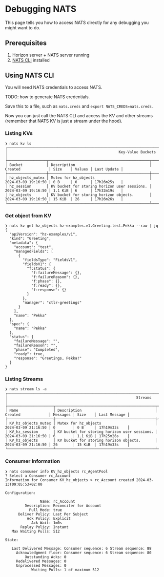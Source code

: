 # Debugging NATS

This page tells you how to access NATS directly for any debugging you might want to do.

## Prerequisites

1. Horizon server + NATS server running
2. [NATS CLI](https://github.com/nats-io/natscli) installed

## Using NATS CLI

You will need NATS credentials to access NATS.

TODO: how to generate NATS credentials.

Save this to a file, such as `nats.creds` and `export NATS_CREDS=nats.creds`.

Now you can just call the NATS CLI and access the KV and other streams (remember that NATS KV is just a stream under the hood).

### Listing KVs

```console
❯ nats kv ls
╭────────────────────────────────────────────────────────────────────────────────────────────────────────────────────────╮
│                                                   Key-Value Buckets                                                    │
├──────────────────┬──────────────────────────────────────────────┬─────────────────────┬─────────┬────────┬─────────────┤
│ Bucket           │ Description                                  │ Created             │ Size    │ Values │ Last Update │
├──────────────────┼──────────────────────────────────────────────┼─────────────────────┼─────────┼────────┼─────────────┤
│ hz_objects_mutex │ Mutex for hz_objects                         │ 2024-03-09 19:16:50 │ 0 B     │ 0      │ 17h26m25s   │
│ hz_session       │ KV bucket for storing horizon user sessions. │ 2024-03-09 19:16:50 │ 1.1 KiB │ 6      │ 17h32m19s   │
│ hz_objects       │ KV bucket for storing horizon objects.       │ 2024-03-09 19:16:50 │ 15 KiB  │ 26     │ 17h26m26s   │
╰──────────────────┴──────────────────────────────────────────────┴─────────────────────┴─────────┴────────┴─────────────╯
```

### Get object from KV

```console
❯ nats kv get hz_objects hz-examples.v1.Greeting.test.Pekka --raw | jq
{
  "apiVersion": "hz-examples/v1",
  "kind": "Greeting",
  "metadata": {
    "account": "test",
    "managedFields": [
      {
        "fieldsType": "FieldsV1",
        "fieldsV1": {
          "f:status": {
            "f:failureMessage": {},
            "f:failureReason": {},
            "f:phase": {},
            "f:ready": {},
            "f:response": {}
          }
        },
        "manager": "ctlr-greetings"
      }
    ],
    "name": "Pekka"
  },
  "spec": {
    "name": "Pekka"
  },
  "status": {
    "failureMessage": "",
    "failureReason": "",
    "phase": "Completed",
    "ready": true,
    "response": "Greetings, Pekka!"
  }
}
```

### Listing Streams

```console
❯ nats stream ls -a
╭──────────────────────────────────────────────────────────────────────────────────────────────────────────────────────────────╮
│                                                           Streams                                                            │
├─────────────────────┬──────────────────────────────────────────────┬─────────────────────┬──────────┬─────────┬──────────────┤
│ Name                │ Description                                  │ Created             │ Messages │ Size    │ Last Message │
├─────────────────────┼──────────────────────────────────────────────┼─────────────────────┼──────────┼─────────┼──────────────┤
│ KV_hz_objects_mutex │ Mutex for hz_objects                         │ 2024-03-09 21:16:50 │ 0        │ 0 B     │ 17h19m32s    │
│ KV_hz_session       │ KV bucket for storing horizon user sessions. │ 2024-03-09 21:16:50 │ 6        │ 1.1 KiB │ 17h25m26s    │
│ KV_hz_objects       │ KV bucket for storing horizon objects.       │ 2024-03-09 21:16:50 │ 26       │ 15 KiB  │ 17h19m33s    │
╰─────────────────────┴──────────────────────────────────────────────┴─────────────────────┴──────────┴─────────┴──────────────╯
```

### Consumer Information

```console
❯ nats consumer info KV_hz_objects rc_AgentPool
? Select a Consumer rc_Account
Information for Consumer KV_hz_objects > rc_Account created 2024-03-13T09:05:53+02:00

Configuration:

                Name: rc_Account
         Description: Reconciler for Account
           Pull Mode: true
      Deliver Policy: Last Per Subject
          Ack Policy: Explicit
            Ack Wait: 1m0s
       Replay Policy: Instant
   Max Waiting Pulls: 512

State:

   Last Delivered Message: Consumer sequence: 6 Stream sequence: 88
     Acknowledgment floor: Consumer sequence: 6 Stream sequence: 80
         Outstanding Acks: 0
     Redelivered Messages: 0
     Unprocessed Messages: 0
            Waiting Pulls: 1 of maximum 512
```
